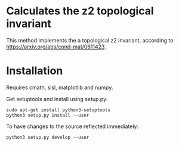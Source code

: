 # Calculates the z2 topological invariant

This method implements the a topological z2 invariant, according to
https://arxiv.org/abs/cond-mat/0611423.

# Installation

Requires cmath, sisl, matplotlib and numpy.

Get setuptools and install using setup.py:

    sudo apt-get install python3-setuptools
    python3 setup.py install --user

To have changes to the source reflected immediately:

    python3 setup.py develop --user
